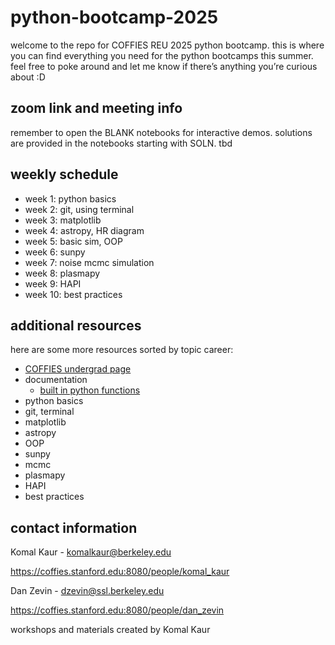 # python-bootcamp-2025
welcome to the repo for COFFIES REU 2025 python bootcamp. 
this  is where you can find everything you need for the python bootcamps this summer. feel free to poke around and let me know if there’s anything you’re curious about :D

## zoom link and meeting info
remember to open the BLANK notebooks for interactive demos. solutions are provided in the notebooks starting with SOLN.
tbd

## weekly schedule
- week 1: python basics
- week 2: git, using terminal
- week 3: matplotlib
- week 4: astropy, HR diagram
- week 5: basic sim, OOP
- week 6: sunpy
- week 7: noise mcmc simulation
- week 8: plasmapy
- week 9: HAPI
- week 10: best practices

## additional resources
here are some more resources sorted by topic
career:
- [COFFIES undergrad page](https://coffies.stanford.edu:8080/teams/reu)
- documentation
    - [built in python functions](https://docs.python.org/3/library/functions.html)
- python basics
- git, terminal
- matplotlib
- astropy
- OOP
- sunpy
- mcmc
- plasmapy
- HAPI
- best practices

## contact information
Komal Kaur - komalkaur@berkeley.edu

https://coffies.stanford.edu:8080/people/komal_kaur

Dan Zevin - dzevin@ssl.berkeley.edu

https://coffies.stanford.edu:8080/people/dan_zevin

workshops and materials created by Komal Kaur